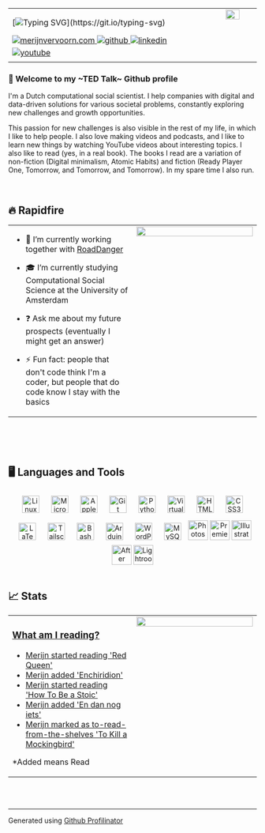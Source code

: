 <table><tr><td valign="top" width="75%">

[![Typing SVG](https://readme-typing-svg.demolab.com?font=Roboto&weight=600&size=30&pause=1000&color=FF6600&repeat=false&width=435&lines=Hi+%F0%9F%91%8B%2C+I'm+Merijn!)](https://git.io/typing-svg)

<a href="https://merijnvervoorn.com" target="_blank">
<img src=https://img.shields.io/badge/personal-ff6600.svg?&style=for-the-badge&logo=htmx&logoColor=white alt=merijnvervoorn.com style="margin-bottom: 5px;" />
</a>
<a href="https://github.com/merijnvervoorn" target="_blank">
<img src=https://img.shields.io/badge/github-3e6990.svg?&style=for-the-badge&logo=github&logoColor=white alt=github style="margin-bottom: 5px;" />
</a>
<a href="https://linkedin.com/in/merijnvervoorn" target="_blank">
<img src=https://img.shields.io/badge/linkedin-%231E77B5.svg?&style=for-the-badge&logo=logmein&logoColor=white alt=linkedin style="margin-bottom: 5px;" />
</a>
<a href="https://www.youtube.com/@merijnvervoorn" target="_blank">
<img src=https://img.shields.io/badge/youtube-%23EE4831.svg?&style=for-the-badge&logo=youtube&logoColor=white alt=youtube style="margin-bottom: 5px;" />
</a>  

</td><td valign="top" width="25%">

<img align="right" src="https://media.tenor.com/FyxMRZWRycAAAAAC/penguin.gif" style="width: 50%" /> 

</td></tr></table>  

### 📌 Welcome to my ~TED Talk~ Github profile  
I'm a Dutch computational social scientist. I help companies with digital and data-driven solutions for various societal problems, constantly exploring new challenges and growth opportunities.

This passion for new challenges is also visible in the rest of my life, in which I like to help people. I also love making videos and podcasts, and I like to learn new things by watching YouTube videos about interesting topics. I also like to read (yes, in a real book). The books I read are a variation of non-fiction (Digital minimalism, Atomic Habits) and fiction (Ready Player One, Tomorrow, and Tomorrow, and Tomorrow). In my spare time I also run.
  
  

<br/>  


## 🔥 Rapidfire  

<table><tr><td valign="top" width="50%">

- 🔭 I’m currently working together with [RoadDanger](https://github.com/digitaldutch/roaddanger.org)  
  

- 🎓 I’m currently studying Computational Social Science at the University of Amsterdam  
  

- ❓ Ask me about my future prospects (eventually I might get an answer)  
  

- ⚡ Fun fact: people that don't code think I'm a coder, but people that do code know I stay with the basics  

</td><td valign="top" width="50%">
<div align="center">
<img src="https://media.giphy.com/media/emBNbuHZZMrDmxm2qj/giphy.gif" align="center" style="width: 100%" />
</div>  


</td></tr></table>  
<br/>  
<br><br>


## 🖥️ Languages and Tools  
<div align="center">  
<a href="https://www.linux.org/" target="_blank"><img style="margin: 10px" src="https://cdn.simpleicons.org/linux/ff6600" alt="Linux" height="35" /></a>  
<a href="https://www.microsoft.com/" target="_blank"><img style="margin: 10px" src="https://img.icons8.com/?size=100&id=33540&format=png&color=ff6600" alt="Microsoft/365" height="35" /></a>  
<a href="https://www.apple.com/" target="_blank"><img style="margin: 10px" src="https://cdn.simpleicons.org/apple/ff6600" alt="Apple/MacOS" height="35" /></a> 
<a href="https://github.com/" target="_blank"><img style="margin: 10px" src="https://cdn.simpleicons.org/github/ff6600" alt="Git" height="35" /></a>  
<a href="https://www.python.org/" target="_blank"><img style="margin: 10px" src="https://cdn.simpleicons.org/python/ff6600" alt="Python" height="35" /></a> 
<a href="https://www.virtualbox.org/" target="_blank"><img style="margin: 10px" src="https://cdn.simpleicons.org/virtualbox/ff6600" alt="VirtualBox" height="35" /></a> 
<a href="https://www.w3schools.com/html/" target="_blank"><img style="margin: 10px" src="https://cdn.simpleicons.org/html5/ff6600" alt="HTML5" height="35" /></a>  
<a href="https://www.w3schools.com/css/" target="_blank"><img style="margin: 10px" src="https://cdn.simpleicons.org/css/ff6600" alt="CSS3" height="35" /></a>  
<a href="https://www.latex-project.org/" target="_blank"><img style="margin: 10px" src="https://cdn.simpleicons.org/latex/ff6600" alt="LaTeX" height="35" /></a>
<a href="https://tailscale.com/" target="_blank"><img style="margin: 10px" src="https://cdn.simpleicons.org/tailscale/ff6600" alt="Tailscale" height="35" /></a> 
<a href="https://www.gnu.org/software/bash/" target="_blank"><img style="margin: 10px" src="https://cdn.simpleicons.org/gnubash/ff6600" alt="Bash" height="35" /></a>  
<a href="https://www.arduino.cc/" target="_blank"><img style="margin: 10px" src="https://cdn.simpleicons.org/arduino/ff6600" alt="Arduino" height="35" /></a>  
<a href="https://wordpress.com/" target="_blank"><img style="margin: 10px" src="https://cdn.simpleicons.org/wordpress/ff6600" alt="WordPress" height="35" /></a>  
<a href="https://www.mysql.com/" target="_blank"><img style="margin: 10px" src="https://cdn.simpleicons.org/mysql/ff6600" alt="MySQL" height="35" /></a>  
<a href="https://www.adobe.com/in/products/photoshop.html" target="_blank"><img style="margin: 0px" src="https://img.icons8.com/?size=100&id=86609&format=png&color=ff6600" alt="Photoshop" height="40" /></a>  
<a href="https://www.adobe.com/in/products/premiere.html" target="_blank"><img style="margin: 0px" src="https://img.icons8.com/?size=100&id=2G6COzQd7R2G&format=png&color=ff6600" alt="Premiere Pro" height="40" /></a>  
<a href="https://www.adobe.com/in/products/illustrator.html" target="_blank"><img style="margin: 0px" src="https://img.icons8.com/?size=100&id=10892&format=png&color=ff6600" alt="Illustrator" height="40" /></a>  
<a href="https://www.adobe.com/in/products/aftereffects.html" target="_blank"><img style="margin: 0px" src="https://img.icons8.com/?size=100&id=7Yo99dpWqrdn&format=png&color=ff6600" alt="After Effects" height="40" /></a>  
<a href="https://www.adobe.com/products/photoshop-lightroom.html" target="_blank"><img style="margin: 0px" src="https://img.icons8.com/?size=100&id=16396&format=png&color=ff6600" alt="Lightroom" height="40" /></a>  
</div>  

<br/>  


## 📈 Stats  
<table><tr><td valign="top" width="50%">
  
### [What am I reading?](https://www.goodreads.com/merijnvervoorn)
  
<!-- BLOG-POST-LIST:START -->
- [Merijn started reading &#39;Red Queen&#39;](https://www.goodreads.com/review/show/7096891441)
- [Merijn added &#39;Enchiridion&#39;](https://www.goodreads.com/review/show/7143128376)
- [Merijn started reading &#39;How To Be a Stoic&#39;](https://www.goodreads.com/review/show/5815165026)
- [Merijn added &#39;En dan nog iets&#39;](https://www.goodreads.com/review/show/7095435443)
- [Merijn marked as to-read-from-the-shelves &#39;To Kill a Mockingbird&#39;](https://www.goodreads.com/review/show/5480526040)
<!-- BLOG-POST-LIST:END -->

*Added means Read

</td><td valign="top" width="50%">

<img src="https://github-readme-stats.vercel.app/api/top-langs/?username=merijnvervoorn&hide_border=true&layout=compact" align="left" style="width: 100%" />

</td></tr></table>  

<br/>  

  

<br/>  

---
Generated using <a href="https://profilinator.rishav.dev/" target="_blank">Github Profilinator</a>
